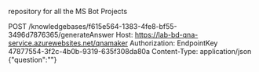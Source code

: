 repository for all the MS Bot Projects

POST /knowledgebases/f615e564-1383-4fe8-bf55-3496d7876365/generateAnswer
Host: https://lab-bd-qna-service.azurewebsites.net/qnamaker
Authorization: EndpointKey 47877554-3f2c-4b0b-9319-635f308da80a
Content-Type: application/json
{"question":"<Your question>"}